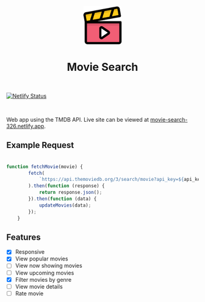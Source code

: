 <div style="text-align: center">
    <img width=100 src="https://raw.githubusercontent.com/alyssadicarlo/movie-search/main/video-player.svg">
    <h1>Movie Search</h1>
</div>
<br>

[![Netlify Status](https://api.netlify.com/api/v1/badges/8296891c-0343-42c1-aa8a-98a1e047b9ec/deploy-status)](https://app.netlify.com/sites/movie-search-326/deploys)

<br>

Web app using the TMDB API. Live site can be viewed at [movie-search-326.netlify.app](https://movie-search-326.netlify.app/).

## Example Request

```javascript

function fetchMovie(movie) {
        fetch(
            `https://api.themoviedb.org/3/search/movie?api_key=${api_key}&language=en-US&query=${movie}&page=1&include_adult=false`
        ).then(function (response) {
            return response.json();
        }).then(function (data) {
            updateMovies(data);
        });
    }

```

## Features

- [x] Responsive
- [x] View popular movies
- [ ] View now showing movies
- [ ] View upcoming movies
- [x] Filter movies by genre
- [ ] View movie details
- [ ] Rate movie